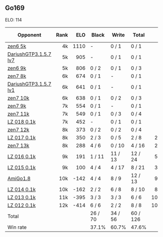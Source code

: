 ## Go169 ##

ELO: 114

Opponent | Rank | ELO | Black | Write | Total | Win rate
---------|-----:|----:|-------|-------|-------|-------:
[zen6 5k](zen6%205k.md) | 4k | 1110 | - | 0 / 1 | 0 / 1 | 0.0%
[DariushGTP3.1.5.7 lv7](DariushGTP3.1.5.7%20lv7.md) | 5k | 905 | - | 0 / 1 | 0 / 1 | 0.0%
[zen6 9k](zen6%209k.md) | 5k | 806 | 0 / 2 | 0 / 1 | 0 / 3 | 0.0%
[zen7 8k](zen7%208k.md) | 6k | 674 | 0 / 1 | - | 0 / 1 | 0.0%
[DariushGTP3.1.5.7 lv1](DariushGTP3.1.5.7%20lv1.md) | 6k | 641 | 0 / 1 | - | 0 / 1 | 0.0%
[zen7 10k](zen7%2010k.md) | 6k | 638 | 0 / 1 | 0 / 2 | 0 / 3 | 0.0%
[zen7 9k](zen7%209k.md) | 7k | 554 | 0 / 1 | - | 0 / 1 | 0.0%
[zen7 11k](zen7%2011k.md) | 7k | 549 | 0 / 1 | 0 / 3 | 0 / 4 | 0.0%
[LZ 018 0.1k](LZ%20018%200.1k.md) | 7k | 452 | - | 0 / 1 | 0 / 1 | 0.0%
[zen7 12k](zen7%2012k.md) | 8k | 373 | 0 / 2 | 0 / 2 | 0 / 4 | 0.0%
[LZ 017 0.1k](LZ%20017%200.1k.md) | 8k | 350 | 2 / 3 | 0 / 5 | 2 / 8 | 25.0%
[zen7 13k](zen7%2013k.md) | 8k | 288 | 4 / 6 | 0 / 10 | 4 / 16 | 25.0%
[LZ 016 0.1k](LZ%20016%200.1k.md) | 9k | 191 | 1 / 11 | 11 / 13 | 12 / 24 | 50.0%
[LZ 015 0.1k](LZ%20015%200.1k.md) | 9k | 100 | 4 / 4 | 4 / 17 | 8 / 21 | 38.1%
[AmiGo1.8](AmiGo1.8.md) | 10k | -142 | 4 / 4 | 8 / 9 | 12 / 13 | 92.3%
[LZ 014 0.1k](LZ%20014%200.1k.md) | 10k | -162 | 2 / 2 | 6 / 8 | 8 / 10 | 80.0%
[LZ 013 0.1k](LZ%20013%200.1k.md) | 11k | -395 | 3 / 3 | 3 / 3 | 6 / 6 | 100.0%
[LZ 012 0.1k](LZ%20012%200.1k.md) | 12k | -414 | 6 / 6 | 2 / 2 | 8 / 8 | 100.0%
Total | | | 26 / 70 | 34 / 56 | 60 / 126 | 
Win rate| | | 37.1% | 60.7% | 47.6% | 
